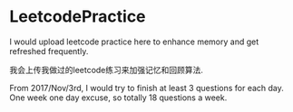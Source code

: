 # LeetcodePractice

I would upload leetcode practice here to enhance memory and get refreshed frequently.


我会上传我做过的leetcode练习来加强记忆和回顾算法.


From 2017/Nov/3rd,
I would try to finish at least 3 questions for each day.
One week one day excuse, so totally 18 questions a week.
